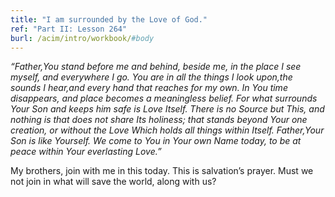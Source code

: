 ```yaml
---
title: "I am surrounded by the Love of God."
ref: "Part II: Lesson 264"
burl: /acim/intro/workbook/#body
---
```


*“Father,You stand before me and behind, beside me, in the place I see
myself, and everywhere I go. You are in all the things I look upon,the
sounds I hear,and every hand that reaches for my own. In You time
disappears, and place becomes a meaningless belief. For what surrounds
Your Son and keeps him safe is Love Itself. There is no Source but This,
and nothing is that does not share Its holiness; that stands beyond Your
one creation, or without the Love Which holds all things within Itself.
Father,Your Son is like Yourself. We come to You in Your own Name today,
to be at peace within Your everlasting Love.”*

My brothers, join with me in this today. This is salvation’s prayer. Must
we not join in what will save the world, along with us?

